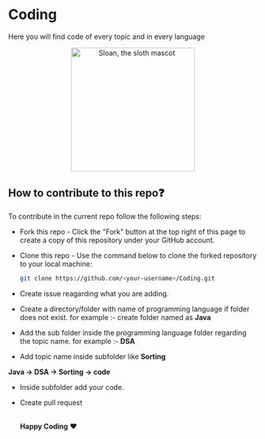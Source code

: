 # Coding
Here you will find code of every topic and in every language

<p align="center">
  <img alt="Sloan, the sloth mascot" width="250px" src="https://user-images.githubusercontent.com/68494604/120436157-39627380-c39c-11eb-89cf-58089fb1032d.gif">
   <br>
</p>


## How to contribute to this repo❓

To contribute in the current repo follow the following steps:

- Fork this repo - Click the "Fork" button at the top right of this page to create a copy of this repository under your GitHub account.
- Clone this repo - Use the command below to clone the forked repository to your local machine:

   ```bash
   git clone https://github.com/<your-username>/Coding.git
- Create issue reagarding what you are adding.
- Create a directory/folder with name of programming language if folder does not exist.
for example :- create folder named as **Java**
- Add the sub folder inside the programming language folder regarding the topic name.
for example :- **DSA**
- Add topic name inside subfolder like **Sorting**

**Java -> DSA -> Sorting -> code**
- Inside subfolder add your code.
- Create pull request

  <br>
  <strong>Happy Coding</strong> ❤️
</p>
